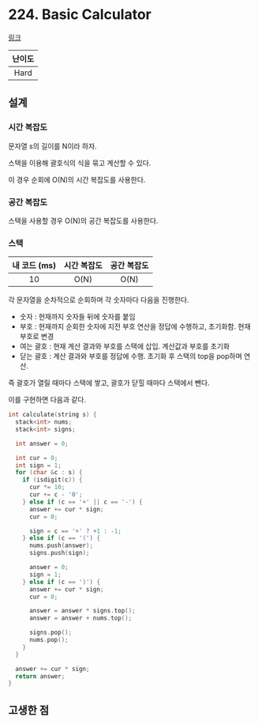 # 224. Basic Calculator

[링크](https://leetcode.com/problems/basic-calculator/description/)

| 난이도 |
| :----: |
|  Hard  |

## 설계

### 시간 복잡도

문자열 s의 길이를 N이라 하자.

스택을 이용해 괄호식의 식을 묶고 계산할 수 있다.

이 경우 순회에 O(N)의 시간 복잡도를 사용한다.

### 공간 복잡도

스택을 사용할 경우 O(N)의 공간 복잡도를 사용한다.

### 스택

| 내 코드 (ms) | 시간 복잡도 | 공간 복잡도 |
| :----------: | :---------: | :---------: |
|      10      |    O(N)     |    O(N)     |

각 문자열을 순차적으로 순회하며 각 숫자마다 다음을 진행한다.

- 숫자 : 현재까지 숫자들 뒤에 숫자를 붙임
- 부호 : 현재까지 순회한 숫자에 지전 부호 연산을 정답에 수행하고, 초기화함. 현재 부호로 변경
- 여는 괄호 : 현재 계산 결과와 부호를 스택에 삽입. 계산값과 부호를 초기화
- 닫는 괄호 : 계산 결과와 부호를 정답에 수행. 초기화 후 스택의 top을 pop하며 연산.

즉 괄호가 열릴 때마다 스택에 쌓고, 괄호가 닫힐 때마다 스택에서 뺀다.

이를 구현하면 다음과 같다.

```cpp
int calculate(string s) {
  stack<int> nums;
  stack<int> signs;

  int answer = 0;

  int cur = 0;
  int sign = 1;
  for (char &c : s) {
    if (isdigit(c)) {
      cur *= 10;
      cur += c - '0';
    } else if (c == '+' || c == '-') {
      answer += cur * sign;
      cur = 0;

      sign = c == '+' ? +1 : -1;
    } else if (c == '(') {
      nums.push(answer);
      signs.push(sign);

      answer = 0;
      sign = 1;
    } else if (c == ')') {
      answer += cur * sign;
      cur = 0;

      answer = answer * signs.top();
      answer = answer + nums.top();

      signs.pop();
      nums.pop();
    }
  }

  answer += cur * sign;
  return answer;
}
```

## 고생한 점
